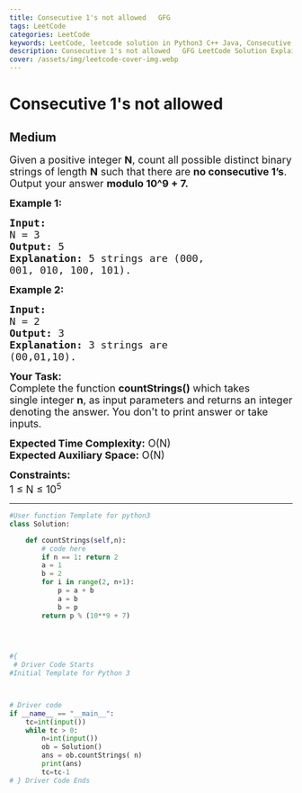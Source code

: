 ```yaml
---
title: Consecutive 1's not allowed   GFG
tags: LeetCode
categories: LeetCode
keywords: LeetCode, leetcode solution in Python3 C++ Java, Consecutive 1's not allowed - GFG solution
description: Consecutive 1's not allowed   GFG LeetCode Solution Explained
cover: /assets/img/leetcode-cover-img.webp
---
```





# Consecutive 1's not allowed
## Medium
<div class="problems_problem_content__Xm_eO"><p><span style="font-size:18px">Given a positive integer <strong>N</strong>, count all possible distinct binary strings of length <strong>N</strong> such that there are <strong>no consecutive 1’s</strong>. Output your answer <strong>modulo 10^9 + 7.</strong></span></p>

<p><span style="font-size:18px"><strong>Example 1:</strong></span></p>

<pre><span style="font-size:18px"><strong>Input:
</strong>N = 3
<strong>Output:</strong> 5
<strong>Explanation:</strong> 5 strings are (000,
001, 010, 100, 101).
</span></pre>

<p><span style="font-size:18px"><strong>Example 2:</strong></span></p>

<pre><span style="font-size:18px"><strong>Input:
</strong>N = 2
<strong>Output:</strong> 3
<strong>Explanation:</strong>&nbsp;3 strings are
(00,01,10).
</span></pre>

<p><span style="font-size:18px"><strong>Your Task:</strong><br>
Complete the function <strong>countStrings()</strong>&nbsp;which takes single&nbsp;integer&nbsp;<strong>n</strong>,&nbsp;as input parameters&nbsp;and returns an integer denoting the answer.&nbsp;You don't to print answer or take inputs.&nbsp;</span></p>

<p><span style="font-size:18px"><strong>Expected Time Complexity:</strong>&nbsp;O(N)<br>
<strong>Expected Auxiliary Space:</strong>&nbsp;O(N)</span></p>

<p><span style="font-size:18px"><strong>Constraints:</strong><br>
1 ≤ N ≤ 10<sup>5</sup></span></p>
</div>

---




```python
#User function Template for python3
class Solution:

	def countStrings(self,n):
    	# code here
    	if n == 1: return 2
        a = 1
        b = 2
        for i in range(2, n+1):
            p = a + b
            a = b
            b = p
        return p % (10**9 + 7)
    	
    	


#{ 
 # Driver Code Starts
#Initial Template for Python 3



# Driver code 
if __name__ == "__main__": 		
    tc=int(input())
    while tc > 0:
        n=int(input())
        ob = Solution()
        ans = ob.countStrings( n)
        print(ans)
        tc=tc-1
# } Driver Code Ends
```

